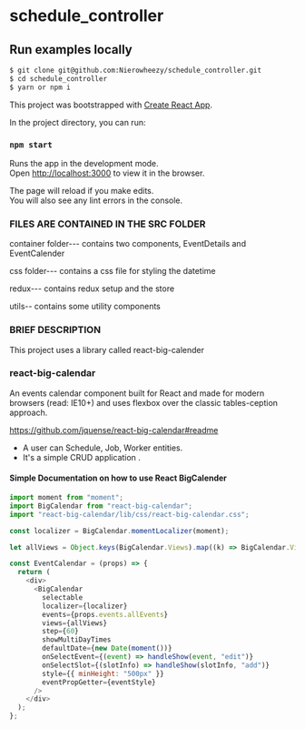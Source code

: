 # schedule_controller

## Run examples locally

```sh
$ git clone git@github.com:Nierowheezy/schedule_controller.git
$ cd schedule_controller
$ yarn or npm i
```

This project was bootstrapped with [Create React App](https://github.com/facebook/create-react-app).

In the project directory, you can run:

### `npm start`

Runs the app in the development mode.<br />
Open [http://localhost:3000](http://localhost:3000) to view it in the browser.

The page will reload if you make edits.<br />
You will also see any lint errors in the console.

### FILES ARE CONTAINED IN THE SRC FOLDER

container folder--- contains two components, EventDetails and EventCalender

css folder--- contains a css file for styling the datetime

redux--- contains redux setup and the store

utils-- contains some utility components

### BRIEF DESCRIPTION

This project uses a library called react-big-calender

### react-big-calendar

An events calendar component built for React and made for modern browsers (read: IE10+) and uses flexbox over the classic tables-ception approach.

https://github.com/jquense/react-big-calendar#readme

- A user can Schedule, Job, Worker entities.
- It's a simple CRUD application .

#### Simple Documentation on how to use React BigCalender

```js
import moment from "moment";
import BigCalendar from "react-big-calendar";
import "react-big-calendar/lib/css/react-big-calendar.css";

const localizer = BigCalendar.momentLocalizer(moment);

let allViews = Object.keys(BigCalendar.Views).map((k) => BigCalendar.Views[k]);

const EventCalendar = (props) => {
  return (
    <div>
      <BigCalendar
        selectable
        localizer={localizer}
        events={props.events.allEvents}
        views={allViews}
        step={60}
        showMultiDayTimes
        defaultDate={new Date(moment())}
        onSelectEvent={(event) => handleShow(event, "edit")}
        onSelectSlot={(slotInfo) => handleShow(slotInfo, "add")}
        style={{ minHeight: "500px" }}
        eventPropGetter={eventStyle}
      />
    </div>
  );
};
```
